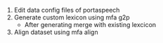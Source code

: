 <!-- Fine tuning on custom dataset -->
1. Edit data config files of portaspeech
2. Generate custom lexicon using mfa g2p 
    - After generating merge with existing lexcicon
3. Align dataset using mfa align
